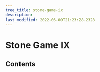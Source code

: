 ```yaml
---
tree_title: stone-game-ix
description: 
last_modified: 2022-06-09T21:23:28.2328
---
```


# Stone Game IX

## Contents
